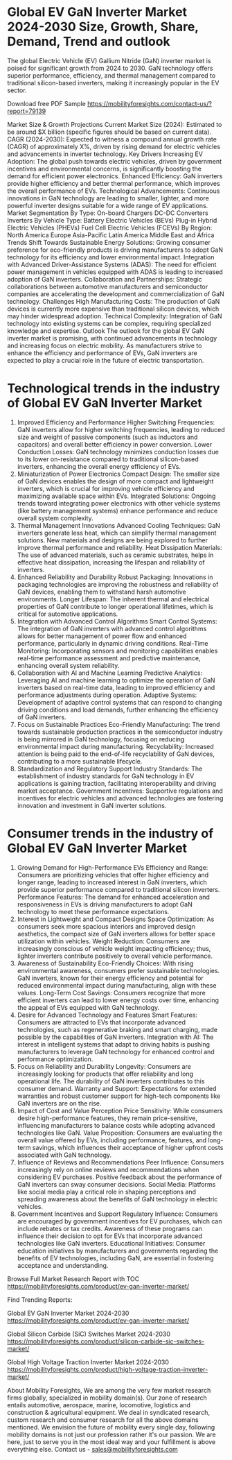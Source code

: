 # Global EV GaN Inverter Market 2024-2030 Size, Growth, Share, Demand, Trend and outlook
The global Electric Vehicle (EV) Gallium Nitride (GaN) inverter market is poised for significant growth from 2024 to 2030. GaN technology offers superior performance, efficiency, and thermal management compared to traditional silicon-based inverters, making it increasingly popular in the EV sector.

Download free PDF Sample https://mobilityforesights.com/contact-us/?report=79139 

Market Size & Growth Projections
Current Market Size (2024): Estimated to be around $X billion (specific figures should be based on current data).
CAGR (2024-2030): Expected to witness a compound annual growth rate (CAGR) of approximately X%, driven by rising demand for electric vehicles and advancements in inverter technology.
Key Drivers
Increasing EV Adoption: The global push towards electric vehicles, driven by government incentives and environmental concerns, is significantly boosting the demand for efficient power electronics.
Enhanced Efficiency: GaN inverters provide higher efficiency and better thermal performance, which improves the overall performance of EVs.
Technological Advancements: Continuous innovations in GaN technology are leading to smaller, lighter, and more powerful inverter designs suitable for a wide range of EV applications.
Market Segmentation
By Type:
On-board Chargers
DC-DC Converters
Inverters
By Vehicle Type:
Battery Electric Vehicles (BEVs)
Plug-in Hybrid Electric Vehicles (PHEVs)
Fuel Cell Electric Vehicles (FCEVs)
By Region:
North America
Europe
Asia-Pacific
Latin America
Middle East and Africa
Trends
Shift Towards Sustainable Energy Solutions: Growing consumer preference for eco-friendly products is driving manufacturers to adopt GaN technology for its efficiency and lower environmental impact.
Integration with Advanced Driver-Assistance Systems (ADAS): The need for efficient power management in vehicles equipped with ADAS is leading to increased adoption of GaN inverters.
Collaboration and Partnerships: Strategic collaborations between automotive manufacturers and semiconductor companies are accelerating the development and commercialization of GaN technology.
Challenges
High Manufacturing Costs: The production of GaN devices is currently more expensive than traditional silicon devices, which may hinder widespread adoption.
Technical Complexity: Integration of GaN technology into existing systems can be complex, requiring specialized knowledge and expertise.
Outlook
The outlook for the global EV GaN inverter market is promising, with continued advancements in technology and increasing focus on electric mobility. As manufacturers strive to enhance the efficiency and performance of EVs, GaN inverters are expected to play a crucial role in the future of electric transportation.

# Technological trends in the industry of Global EV GaN Inverter Market
1. Improved Efficiency and Performance
Higher Switching Frequencies: GaN inverters allow for higher switching frequencies, leading to reduced size and weight of passive components (such as inductors and capacitors) and overall better efficiency in power conversion.
Lower Conduction Losses: GaN technology minimizes conduction losses due to its lower on-resistance compared to traditional silicon-based inverters, enhancing the overall energy efficiency of EVs.
2. Miniaturization of Power Electronics
Compact Design: The smaller size of GaN devices enables the design of more compact and lightweight inverters, which is crucial for improving vehicle efficiency and maximizing available space within EVs.
Integrated Solutions: Ongoing trends toward integrating power electronics with other vehicle systems (like battery management systems) enhance performance and reduce overall system complexity.
3. Thermal Management Innovations
Advanced Cooling Techniques: GaN inverters generate less heat, which can simplify thermal management solutions. New materials and designs are being explored to further improve thermal performance and reliability.
Heat Dissipation Materials: The use of advanced materials, such as ceramic substrates, helps in effective heat dissipation, increasing the lifespan and reliability of inverters.
4. Enhanced Reliability and Durability
Robust Packaging: Innovations in packaging technologies are improving the robustness and reliability of GaN devices, enabling them to withstand harsh automotive environments.
Longer Lifespan: The inherent thermal and electrical properties of GaN contribute to longer operational lifetimes, which is critical for automotive applications.
5. Integration with Advanced Control Algorithms
Smart Control Systems: The integration of GaN inverters with advanced control algorithms allows for better management of power flow and enhanced performance, particularly in dynamic driving conditions.
Real-Time Monitoring: Incorporating sensors and monitoring capabilities enables real-time performance assessment and predictive maintenance, enhancing overall system reliability.
6. Collaboration with AI and Machine Learning
Predictive Analytics: Leveraging AI and machine learning to optimize the operation of GaN inverters based on real-time data, leading to improved efficiency and performance adjustments during operation.
Adaptive Systems: Development of adaptive control systems that can respond to changing driving conditions and load demands, further enhancing the efficiency of GaN inverters.
7. Focus on Sustainable Practices
Eco-Friendly Manufacturing: The trend towards sustainable production practices in the semiconductor industry is being mirrored in GaN technology, focusing on reducing environmental impact during manufacturing.
Recyclability: Increased attention is being paid to the end-of-life recyclability of GaN devices, contributing to a more sustainable lifecycle.
8. Standardization and Regulatory Support
Industry Standards: The establishment of industry standards for GaN technology in EV applications is gaining traction, facilitating interoperability and driving market acceptance.
Government Incentives: Supportive regulations and incentives for electric vehicles and advanced technologies are fostering innovation and investment in GaN inverter solutions.

# Consumer trends in the industry of Global EV GaN Inverter Market
1. Growing Demand for High-Performance EVs
Efficiency and Range: Consumers are prioritizing vehicles that offer higher efficiency and longer range, leading to increased interest in GaN inverters, which provide superior performance compared to traditional silicon inverters.
Performance Features: The demand for enhanced acceleration and responsiveness in EVs is driving manufacturers to adopt GaN technology to meet these performance expectations.
2. Interest in Lightweight and Compact Designs
Space Optimization: As consumers seek more spacious interiors and improved design aesthetics, the compact size of GaN inverters allows for better space utilization within vehicles.
Weight Reduction: Consumers are increasingly conscious of vehicle weight impacting efficiency; thus, lighter inverters contribute positively to overall vehicle performance.
3. Awareness of Sustainability
Eco-Friendly Choices: With rising environmental awareness, consumers prefer sustainable technologies. GaN inverters, known for their energy efficiency and potential for reduced environmental impact during manufacturing, align with these values.
Long-Term Cost Savings: Consumers recognize that more efficient inverters can lead to lower energy costs over time, enhancing the appeal of EVs equipped with GaN technology.
4. Desire for Advanced Technology and Features
Smart Features: Consumers are attracted to EVs that incorporate advanced technologies, such as regenerative braking and smart charging, made possible by the capabilities of GaN inverters.
Integration with AI: The interest in intelligent systems that adapt to driving habits is pushing manufacturers to leverage GaN technology for enhanced control and performance optimization.
5. Focus on Reliability and Durability
Longevity: Consumers are increasingly looking for products that offer reliability and long operational life. The durability of GaN inverters contributes to this consumer demand.
Warranty and Support: Expectations for extended warranties and robust customer support for high-tech components like GaN inverters are on the rise.
6. Impact of Cost and Value Perception
Price Sensitivity: While consumers desire high-performance features, they remain price-sensitive, influencing manufacturers to balance costs while adopting advanced technologies like GaN.
Value Proposition: Consumers are evaluating the overall value offered by EVs, including performance, features, and long-term savings, which influences their acceptance of higher upfront costs associated with GaN technology.
7. Influence of Reviews and Recommendations
Peer Influence: Consumers increasingly rely on online reviews and recommendations when considering EV purchases. Positive feedback about the performance of GaN inverters can sway consumer decisions.
Social Media: Platforms like social media play a critical role in shaping perceptions and spreading awareness about the benefits of GaN technology in electric vehicles.
8. Government Incentives and Support
Regulatory Influence: Consumers are encouraged by government incentives for EV purchases, which can include rebates or tax credits. Awareness of these programs can influence their decision to opt for EVs that incorporate advanced technologies like GaN inverters.
Educational Initiatives: Consumer education initiatives by manufacturers and governments regarding the benefits of EV technologies, including GaN, are essential in fostering acceptance and understanding.

Browse Full Market Research Report with TOC https://mobilityforesights.com/product/ev-gan-inverter-market/ 

Find Trending Reports:

Global EV GaN Inverter Market 2024-2030 https://mobilityforesights.com/product/ev-gan-inverter-market/ 

Global Silicon Carbide (SiC) Switches Market 2024-2030 https://mobilityforesights.com/product/silicon-carbide-sic-switches-market/ 

Global High Voltage Traction Inverter Market 2024-2030 https://mobilityforesights.com/product/high-voltage-traction-inverter-market/ 


About Mobility Foresights,
We are among the very few market research firms globally, specialized in mobility domain(s). Our zone of research entails automotive, aerospace, marine, locomotive, logistics and construction & agricultural equipment. We deal in syndicated research, custom research and consumer research for all the above domains mentioned.
We envision the future of mobility every single day, following mobility domains is not just our profession rather it's our passion. We are here, just to serve you in the most ideal way and your fulfillment is above everything else. Contact us -  sales@mobilityforesights.com 






